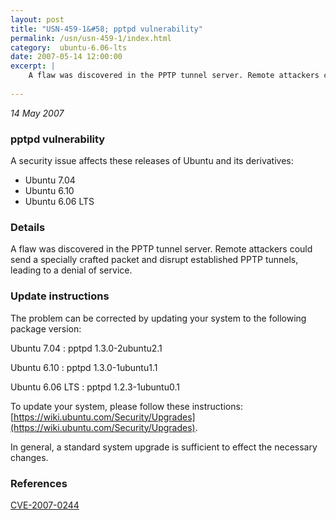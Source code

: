 ```yaml
---
layout: post
title: "USN-459-1&#58; pptpd vulnerability"
permalink: /usn/usn-459-1/index.html
category:  ubuntu-6.06-lts
date: 2007-05-14 12:00:00
excerpt: |
    A flaw was discovered in the PPTP tunnel server. Remote attackers could  send a specially crafted packet and disrupt established PPTP tunnels,  leading to a denial of service.
    
--- 
```

 
 

*14 May 2007*

### pptpd vulnerability

A security issue affects these releases of Ubuntu and its derivatives:

* Ubuntu 7.04
* Ubuntu 6.10
* Ubuntu 6.06 LTS

### Details

A flaw was discovered in the PPTP tunnel server. Remote attackers could send a specially crafted packet and disrupt established PPTP tunnels, leading to a denial of service.

### Update instructions

The problem can be corrected by updating your system to the following package version:

Ubuntu 7.04
 : pptpd <span>1.3.0-2ubuntu2.1</span>

Ubuntu 6.10
 : pptpd <span>1.3.0-1ubuntu1.1</span>

Ubuntu 6.06 LTS
 : pptpd <span>1.2.3-1ubuntu0.1</span>

To update your system, please follow these instructions: [https://wiki.ubuntu.com/Security/Upgrades](https://wiki.ubuntu.com/Security/Upgrades).

In general, a standard system upgrade is sufficient to effect the necessary changes.

### References

 
 [CVE-2007-0244](http://people.ubuntu.com/~ubuntu-security/cve/CVE-2007-0244)
 

